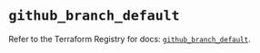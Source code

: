 # `github_branch_default`

Refer to the Terraform Registry for docs: [`github_branch_default`](https://registry.terraform.io/providers/integrations/github/6.2.3/docs/resources/branch_default).
